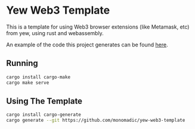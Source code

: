# Yew Web3 Template

This is a template for using Web3 browser extensions (like Metamask, etc) from yew, using rust and webassembly.

An example of the code this project generates can be found [here](https://monomadic.github.io/yew-web3-template-example/).

## Running

```bash
cargo install cargo-make
cargo make serve
```

## Using The Template
```bash
cargo install cargo-generate
cargo generate --git https://github.com/monomadic/yew-web3-template
```
